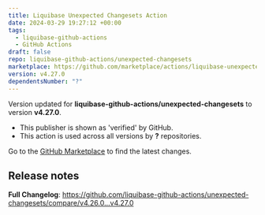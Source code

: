 ```yaml
---
title: Liquibase Unexpected Changesets Action
date: 2024-03-29 19:27:12 +00:00
tags:
  - liquibase-github-actions
  - GitHub Actions
draft: false
repo: liquibase-github-actions/unexpected-changesets
marketplace: https://github.com/marketplace/actions/liquibase-unexpected-changesets-action
version: v4.27.0
dependentsNumber: "?"
---
```



Version updated for **liquibase-github-actions/unexpected-changesets** to version **v4.27.0**.
- This publisher is shown as 'verified' by GitHub.
- This action is used across all versions by **?** repositories.

Go to the [GitHub Marketplace](https://github.com/marketplace/actions/liquibase-unexpected-changesets-action) to find the latest changes.

## Release notes

**Full Changelog**: https://github.com/liquibase-github-actions/unexpected-changesets/compare/v4.26.0...v4.27.0
